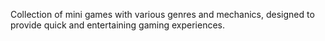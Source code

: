 Collection of mini games with various genres and mechanics, designed to provide quick and entertaining gaming experiences.
